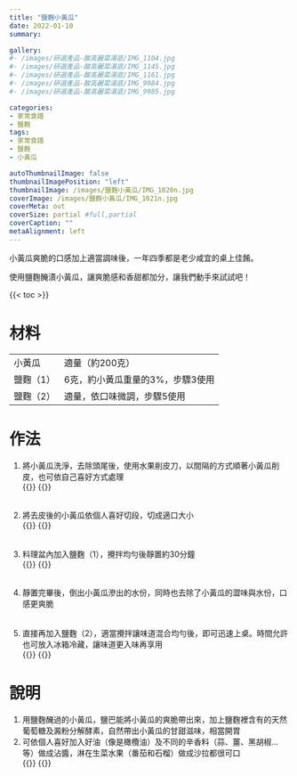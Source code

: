 ```yaml
---
title: "鹽麴小黃瓜"
date: 2022-01-10
summary:

gallery: 
#- /images/研選產品-酸高麗菜湯底/IMG_1104.jpg
#- /images/研選產品-酸高麗菜湯底/IMG_1145.jpg
#- /images/研選產品-酸高麗菜湯底/IMG_1161.jpg
#- /images/研選產品-酸高麗菜湯底/IMG_9984.jpg
#- /images/研選產品-酸高麗菜湯底/IMG_9985.jpg

categories:
- 家常食譜
- 鹽麴
tags:
- 家常食譜
- 鹽麴
- 小黃瓜

autoThumbnailImage: false
thumbnailImagePosition: "left"
thumbnailImage: /images/鹽麴小黃瓜/IMG_1020n.jpg
coverImage: /images/鹽麴小黃瓜/IMG_1021n.jpg
coverMeta: out
coverSize: partial #full,partial
coverCaption: ""
metaAlignment: left
---
```

小黃瓜爽脆的口感加上適當調味後，一年四季都是老少咸宜的桌上佳餚。
<!--more-->
使用鹽麴醃漬小黃瓜，讓爽脆感和香甜都加分，讓我們動手來試試吧！

{{< toc >}}

# 材料
|||
|:--|:--|
|小黃瓜|適量（約200克）|
|鹽麴（1）|6克，約小黃瓜重量的3%，步驟3使用|
|鹽麴（2）|適量，依口味微調，步驟5使用|

# 作法
1. 將小黃瓜洗淨，去除頭尾後，使用水果削皮刀，以間隔的方式順著小黃瓜削皮，也可依自己喜好方式處理\
{{<image classes="nocaption fancybox fig-50" thumbnail-width="100%" thumbnail-height="100%" src="/images/鹽麴小黃瓜/IMG_0972.jpg" title="" >}}
{{<image classes="clear">}}

######
2. 將去皮後的小黃瓜依個人喜好切段，切成適口大小\
{{<image classes="nocaption fancybox fig-50" thumbnail-width="100%" thumbnail-height="100%" src="/images/鹽麴小黃瓜/IMG_0973.jpg" title="" >}}
{{<image classes="clear">}}

######
3. 料理盆內加入鹽麴（1），攪拌均勻後靜置約30分鐘\
{{<image classes="nocaption fancybox fig-50" thumbnail-width="100%" thumbnail-height="100%" src="/images/鹽麴小黃瓜/IMG_0982.jpg" title="" >}}
{{<image classes="clear">}}

######
4. 靜置完畢後，倒出小黃瓜滲出的水份，同時也去除了小黃瓜的澀味與水份，口感更爽脆

######
5. 直接再加入鹽麴（2），適當攪拌讓味道混合均勻後，即可迅速上桌。時間允許也可放入冰箱冷藏，讓味道更入味再享用\
{{<image classes="nocaption fancybox fig-50" thumbnail-width="100%" thumbnail-height="100%" src="/images/鹽麴小黃瓜/IMG_1178.jpg" title="" >}}
{{<image classes="clear">}}

# 說明
1.	用鹽麴醃過的小黃瓜，鹽巴能將小黃瓜的爽脆帶出來，加上鹽麴裡含有的天然葡萄糖及澱粉分解酵素，自然帶出小黃瓜的甘甜滋味，相當開胃
2.	可依個人喜好加入好油（像是橄欖油）及不同的辛香料（蒜、薑、黑胡椒...等）做成沾醬，淋在生菜水果（番茄和石榴）做成沙拉都很可口\
{{<image classes="nocaption fancybox fig-50" thumbnail-width="100%" thumbnail-height="100%" src="/images/鹽麴小黃瓜/IMG_1033.jpg" title="" >}}
{{<image classes="clear">}}
